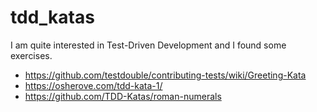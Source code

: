 # tdd_katas
I am quite interested in Test-Driven Development and I found some exercises.

* https://github.com/testdouble/contributing-tests/wiki/Greeting-Kata
* https://osherove.com/tdd-kata-1/
* https://github.com/TDD-Katas/roman-numerals
